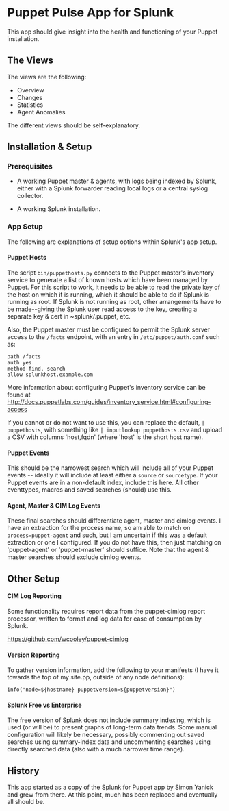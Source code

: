 Puppet Pulse App for Splunk
===========================

This app should give insight into the health and functioning of your Puppet
installation.

The Views
---------

The views are the following:

 * Overview
 * Changes
 * Statistics
 * Agent Anomalies

The different views should be self-explanatory.

Installation & Setup
--------------------
### Prerequisites ###

 * A working Puppet master & agents, with logs being indexed by Splunk, either
   with a Splunk forwarder reading local logs or a central syslog collector.

 * A working Splunk installation.

### App Setup ###

The following are explanations of setup options within Splunk's app setup.

#### Puppet Hosts ####

The script `bin/puppethosts.py` connects to the Puppet master's inventory
service to generate a list of known hosts which have been managed by Puppet.
For this script to work, it needs to be able to read the private key of the
host on which it is running, which it should be able to do if Splunk is running
as root. If Splunk is not running as root, other arrangements have to be
made--giving the Splunk user read access to the key, creating a separate key &
cert in ~splunk/.puppet, etc.

Also, the Puppet master must be configured to permit the Splunk server access
to the `/facts` endpoint, with an entry in `/etc/puppet/auth.conf` such as:

    path /facts
    auth yes
    method find, search
    allow splunkhost.example.com

More information about configuring Puppet's inventory service can be found at
http://docs.puppetlabs.com/guides/inventory_service.html#configuring-access

If you cannot or do not want to use this, you can replace the default, `|
puppethosts`, with something like `| inputlookup puppethosts.csv` and upload a
CSV with columns 'host,fqdn' (where 'host' is the short host name).

#### Puppet Events ####

This should be the narrowest search which will include all of your Puppet
events -- ideally it will include at least either a `source` or `sourcetype`.
If your Puppet events are in a non-default index, include this here. All other
eventtypes, macros and saved searches (should) use this.

#### Agent, Master & CIM Log Events ####

These final searches should differentiate agent, master and cimlog events. I
have an extraction for the process name, so am able to match on
`process=puppet-agent` and such, but I am uncertain if this was a default
extraction or one I configured. If you do not have this, then just matching on
'puppet-agent' or 'puppet-master' should suffice. Note that the agent & master
searches should exclude cimlog events.

Other Setup
-----------

#### CIM Log Reporting ####

Some functionality requires report data from the puppet-cimlog report
processor, written to format and log data for ease of consumption by Splunk.

 https://github.com/wcooley/puppet-cimlog

#### Version Reporting ####

To gather version information, add the following to your manifests (I have it
towards the top of my site.pp, outside of any node definitions):

 `info("node=${hostname} puppetversion=${puppetversion}")`

#### Splunk Free vs Enterprise ####

The free version of Splunk does not include summary indexing, which is used (or
will be) to present graphs of long-term data trends. Some manual configuration
will likely be necessary, possibly commenting out saved searches using
summary-index data and uncommenting searches using directly searched data (also
with a much narrower time range).

History
-------

This app started as a copy of the Splunk for Puppet app by Simon Yanick and
grew from there. At this point, much has been replaced and eventually all
should be.
